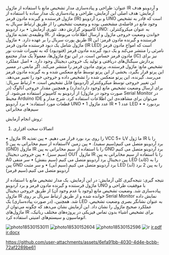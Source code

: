 عنوان: 
طراحی و پیاده‌سازی مدار تشخیص مانع با استفاده از ماژول IR و آردوینو
هدف آزمایش:
هدف اصلی این آزمایش، طراحی و پیاده‌سازی یک مدار ساده با استفاده از ماژول فرستنده و گیرنده مادون قرمز (IR) و برد آردوینو UNO است که قادر به تشخیص وجود مانع در فاصله‌ی مشخصی بوده و وضعیت تشخیص را از طریق ارتباط سریال به کامپیوتر گزارش دهد.
تئوری آزمایش:
•	برد آردوینو UNO: به عنوان میکروکنترلر، وظیفه‌ی تغذیه ماژول IR، خواندن وضعیت خروجی ماژول و ارسال اطلاعات مربوطه از طریق پورت سریال را بر عهده دارد.
•	ماژول IR فرستنده و گیرنده مادون قرمز: این ماژول شامل یک دیود فرستنده مادون قرمز (IR LED) است که امواج مادون قرمز نامرئی را منتشر می‌کند و یک دیود گیرنده مادون قرمز (فتودیود) که به تغییرات شدت نور مادون قرمز حساس است. در این نوع ماژول‌ها، معمولاً یک مدار مجتمع (IC) نیز برای پردازش سیگنال‌های دریافتی و تولید یک خروجی دیجیتال وجود دارد.
•	اصل عملکرد تشخیص مانع: ماژول فرستنده، پرتوی مادون قرمز را منتشر می‌کند. اگر مانعی در مسیر این پرتو قرار بگیرد، بخشی از این پرتو توسط مانع منعکس شده و به گیرنده مادون قرمز می‌رسد. گیرنده، این پرتو منعکس شده را تشخیص داده و خروجی خود را تغییر می‌دهد. این تغییر خروجی توسط میکروکنترلر (آردوینو) قابل تشخیص است.
•	ارتباط سریال: برای ارسال وضعیت تشخیص مانع (وجود دارد/ندارد) و همچنین مقدار خروجی آنالوگ (در صورت وجود در ماژول) از آردوینو به کامپیوتر استفاده می‌شود. از Serial Monitor در محیط Arduino IDE می‌توان برای مشاهده‌ی این اطلاعات استفاده کرد.
شرح مدار و قطعات مورد استفاده:
•	برد آردوینو UNO
•	1 عدد ماژول IR
•	1 عدد LED
•	بردبورد
•	سیم‌های مخابراتی 

روش انجام آزمایش:
1.	اتصالات سخت افزاری

•	ماژول IR را روی برد بورد قرار می دهیم.
•	پین تغذیه VCC یا +5V ما ژول IR را با استفاده از سیم مخابراتی به پین 5V برد آردوینو متصل می کنیم(سیم سفید).
•	پین زمین (GND) ماژول IR را با استفاده از سیم مخابراتی به پین GND برد آردوینو متصل می کنیم (سیم سبز).
•	پین خروجی دیجیتال OUT ماژول IR را با استفاده از سیم مخابراتی به پین‌ A0 پین دیجیتال برد آردوینو متصل می کنیم (سیم بنفش)
•	سر منفی LED (کاتد) را به پین GND برد آردوینو متصل می کنیم.(سیم آبی)
•	و سر مثبت LED (آند) را به پین 2 برد آردوینو متصل می کنیم.(سیم قرمز)

نتیجه گیری:
نتیجه‌گیری کلی آزمایش: در این آزمایش، یک مدار تشخیص مانع با استفاده از ماژول فرستنده و گیرنده مادون قرمز و برد آردوینو UNO با موفقیت طراحی و پیاده‌سازی شد. وضعیت تشخیص مانع (وجود یا عدم وجود آن) از طریق خروجی دیجیتال ماژول IR خوانده شده و از طریق ارتباط سریال بر روی Serial Monitor نمایش داده شد. همچنین، (در صورت پیاده‌سازی) یک LED به عنوان نشانگر بصری وضعیت تشخیص، عملکرد صحیح ماژول را نشان داد. این آزمایش نشان می‌دهد که چگونه می‌توان از ماژول‌های IR برای تشخیص اشیاء بدون تماس فیزیکی در پروژه‌های مختلف رباتیک، اتوماسیون و سیستم‌های امنیتی استفاده کرد.



![photo18530153011](https://github.com/user-attachments/assets/dc2f1876-c1a7-41e5-948e-613332810241)
![photo18530152604](https://github.com/user-attachments/assets/42d69f4e-a8c4-49d1-a7be-6140be017352)
![photo18530152596](https://github.com/user-attachments/assets/909c3d2e-fe31-4377-8118-04abbb375d30)
![ir](https://github.com/user-attachments/assets/777ef26b-97ef-45cc-818b-bbf3e4709e36)
[ir.pdf](https://github.com/user-attachments/files/20194379/ir.pdf)
[ir.docx](https://github.com/user-attachments/files/20194377/ir.docx)


https://github.com/user-attachments/assets/6efa91bb-4030-4d4e-bcbb-72af2289be61

